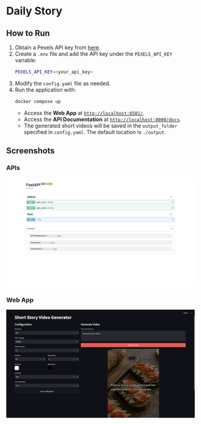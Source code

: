 # Daily Story

## How to Run

1. Obtain a Pexels API key from [here](https://www.pexels.com/).
2. Create a `.env` file and add the API key under the `PEXELS_API_KEY` variable:
    ```bash
    PEXELS_API_KEY=<your_api_key>
    ```
3. Modify the `config.yaml` file as needed.
4. Run the application with:
    ```bash
    docker compose up
    ```
    - Access the **Web App** at [`http://localhost:8501/`](http://localhost:8501/).
    - Access the **API Documentation** at [`http://localhost:8000/docs`](http://localhost:8000/docs).
    - The generated short videos will be saved in the `output_folder` specified in `config.yaml`. The default location is `./output`.

## Screenshots

### APIs

![](res/images/apis.png)

### Web App

![](res/images/webui.png)